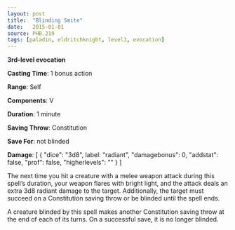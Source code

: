 ```yaml
---
layout: post
title:  "Blinding Smite"
date:   2015-01-01
source: PHB.219
tags: [paladin, eldritchknight, level3, evocation]
---
```


**3rd-level evocation**

**Casting Time**: 1 bonus action

**Range**: Self

**Components**: V

**Duration**: 1 minute

**Saving Throw**: Constitution

**Save For**: not blinded

**Damage**: [ { "dice": "3d8", label: "radiant", "damagebonus": 0, "addstat": false, "prof": false, "higherlevels": "" } ]

The next time you hit a creature with a melee weapon attack during this spell’s duration, your weapon flares with bright light, and the attack deals an extra 3d8 radiant damage to the target. Additionally, the target must succeed on a Constitution saving throw or be blinded until the spell ends.

A creature blinded by this spell makes another Constitution saving throw at the end of each of its turns. On a successful save, it is no longer blinded.
